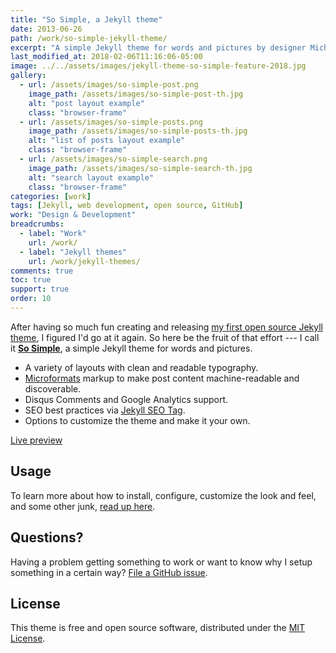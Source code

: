 ```yaml
---
title: "So Simple, a Jekyll theme"
date: 2013-06-26
path: /work/so-simple-jekyll-theme/
excerpt: "A simple Jekyll theme for words and pictures by designer Michael Rose."
last_modified_at: 2018-02-06T11:16:06-05:00
image: ../../assets/images/jekyll-theme-so-simple-feature-2018.jpg
gallery:
  - url: /assets/images/so-simple-post.png
    image_path: /assets/images/so-simple-post-th.jpg
    alt: "post layout example"
    class: "browser-frame"
  - url: /assets/images/so-simple-posts.png
    image_path: /assets/images/so-simple-posts-th.jpg
    alt: "list of posts layout example"
    class: "browser-frame"
  - url: /assets/images/so-simple-search.png
    image_path: /assets/images/so-simple-search-th.jpg
    alt: "search layout example"
    class: "browser-frame"
categories: [work]
tags: [Jekyll, web development, open source, GitHub]
work: "Design & Development"
breadcrumbs:
  - label: "Work"
    url: /work/
  - label: "Jekyll themes"
    url: /work/jekyll-themes/
comments: true
toc: true
support: true
order: 10
---
```


After having so much fun creating and releasing [my first open source Jekyll theme](https://mmistakes.github.io/minimal-mistakes), I figured I'd go at it again. So here be the fruit of that effort --- I call it [**So Simple**](https://mmistakes.github.io/so-simple-theme), a simple Jekyll theme for words and pictures. 

- A variety of layouts with clean and readable typography.
- [Microformats](http://microformats.org/wiki/microformats2) markup to make post content machine-readable and discoverable.
- Disqus Comments and Google Analytics support.
- SEO best practices via [Jekyll SEO Tag](https://github.com/jekyll/jekyll-seo-tag).
- Options to customize the theme and make it your own.

<p markdown="0">
  <a href="https://mmistakes.github.io/so-simple-theme/" onclick="ga('send', 'event', 'link', 'click', 'Preview So Simple');" class="btn">Live preview</a>
</p>

## Usage

To learn more about how to install, configure, customize the look and feel, and some other junk, [read up here](https://github.com/mmistakes/so-simple-theme).

## Questions?

Having a problem getting something to work or want to know why I setup something in a certain way? [File a GitHub issue](https://github.com/mmistakes/so-simple-theme/issues).

## License

This theme is free and open source software, distributed under the [MIT License](https://github.com/mmistakes/so-simple-theme/blob/master/LICENSE).

